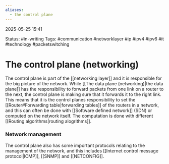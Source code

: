 ```yaml
---
aliases:
  - the control plane
---
```


2025-05-25 15:41

Status: #in-writing 
Tags: #communication #networklayer #ip #ipv4 #ipv6 #it #technology #packetswitching 

# The control plane (networking)
The control plane is part of the [[networking layer]] and it is responsible for the big picture of the network. While [[The data plane (networking)|the data plane]] has the responsibility to forward packets from one link on a router to the next, the control plane is making sure that it forwards it to the right link. This means that it is the control planes responsibility to set the [[Router#Forwarding table|forwarding tables]] of the routers in a network, and this can often be done with [[Software defined network]] (SDN) or computed on the network itself. The computation is done with different [[Routing algorithms|routing alogrithms]]. 
### Network management 
The control plane also has some important protocols relating to the management of the network, and this includes [[Internet control message protocol|ICMP]], [[SNMP]] and [[NETCONFIG]]. 